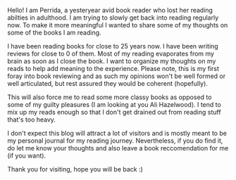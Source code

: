 Hello! I am Perrida, a yesteryear avid book reader who lost her reading abilties in adulthood.
I am trying to slowly get back into reading regularly now. To make it more meaningful I wanted to share
some of my thoughts on some of the books I am reading.

I have been reading books for close to 25 years now. I have been writing reviews for close to 0 of them. Most of my reading evaporates from my brain as soon as I close the book. I want to organize my thoughts on my reads to help add meaning to the experience. Please note, this is my first foray into book reviewing and as such my opinions won't be well formed or well articulated, but rest assured they would be coherent (hopefully).

This will also force me to read some more classy books as opposed to some of my guilty pleasures (I am looking at you Ali Hazelwood). I tend to mix up my reads enough so that I don't get drained out from reading stuff that's too heavy.

I don't expect this blog will attract a lot of visitors and is mostly meant to be my personal journal for my reading journey. Nevertheless, if you do find it, do let me know your thoughts and also leave a book reccomendation for me (if you want).

Thank you for visiting, hope you will be back :) 
